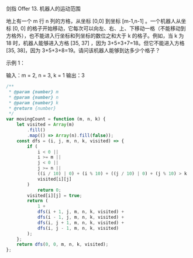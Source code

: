 剑指 Offer 13. 机器人的运动范围

地上有一个 m 行 n 列的方格，从坐标 [0,0] 到坐标 [m-1,n-1] 。一个机器人从坐标 [0, 0] 的格子开始移动，它每次可以向左、右、上、下移动一格（不能移动到方格外），也不能进入行坐标和列坐标的数位之和大于 k 的格子。例如，当 k 为 18 时，机器人能够进入方格 [35, 37] ，因为 3+5+3+7=18。但它不能进入方格 [35, 38]，因为 3+5+3+8=19。请问该机器人能够到达多少个格子？

示例 1：

输入：m = 2, n = 3, k = 1
输出：3

```js
/**
 * @param {number} m
 * @param {number} n
 * @param {number} k
 * @return {number}
 */
var movingCount = function (m, n, k) {
    let visited = Array(m)
        .fill()
        .map(() => Array(n).fill(false));
    const dfs = (i, j, m, n, k, visited) => {
        if (
            i < 0 ||
            i >= m ||
            j < 0 ||
            j >= n ||
            ((i / 10) | 0) + (i % 10) + ((j / 10) | 0) + (j % 10) > k ||
            visited[i][j]
        )
            return 0;
        visited[i][j] = true;
        return (
            1 +
            dfs(i + 1, j, m, n, k, visited) +
            dfs(i - 1, j, m, n, k, visited) +
            dfs(i, j + 1, m, n, k, visited) +
            dfs(i, j - 1, m, n, k, visited)
        );
    };
    return dfs(0, 0, m, n, k, visited);
};
```
